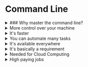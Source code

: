 # Command Line

<details>
<summary> ### Why master the command line? </summary>
</details>

<details>
<summary>More control over your machine</summary>
You can do much more via the command line than you can using a graphical user interface. There are many things you can only do using the command line, like starting up servers, managing and killing processes, dealing with hidden files, interacting with databases, changing permissions etc. It gives you a direct mainline into the core of your computer
</details>

<details>
<summary>It's faster</summary>
Once you learn the basic commands and commit them to memory, you can perform tasks much faster than you could using a GUI.
</details>

<details>
<summary>You can automate many tasks</summary>
You can do really repetitive tasks with a single line, or set them up to happen at a scheduled date.
</details>

<details>
<summary>It's available everywhere</summary>
The commands you'll learn will run on Linux and Mac machines out of the box, but with a little work they will also run on Windows.
</details>

<details>
<summary>It's basically a requirement</summary>
Whether you plan on becoming a web developer, data scientist, devops engineer, system admin, security admin, machine learning engineer, etc. you will need to use the command line.
</details>

<details>
<summary>Needed for Cloud Computing</summary>
Most cloud services are operated via a command line interface. If you plan on running any projects in the cloud or using cloud resources, you'll need command line skills.
</details>

<details>
<summary>High paying jobs</summary>
There are jobs that specifically require in-depth knowledge of command line.
</details>
